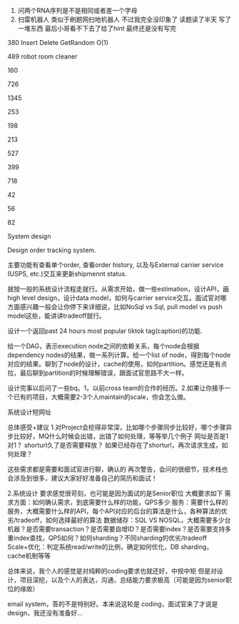 1. 问两个RNA序列是不是相同或者差一个字母
2. 扫雷机器人 类似于刷题网扫地机器人 不过我完全没印象了 读题读了半天 写了一堆东西 最后小哥看不下去了给了hint 最终还是没有写完

380 Insert Delete GetRandom O(1)

489 robot room cleaner

160

726

1345

253

198

213

527

399

718

42

56

82



System design

Design order tracking system.

主要功能有查看单个order, 查看order history, 以及与External carrier service (USPS, ‍‍‍‌‌‍‌‌‌‍‍‌‍‍‍‍‌‌etc.)交互来更新shipmennt status.

就按一般的系统设计流程走就行。从需求开始，做一些estimation，设计API，画high level design，设计data model，如何与carrier service交互。面试官对哪方面感兴趣一般会让你停下来详细说，比如NoSql vs Sql, pull model vs push model这些，能讲讲tradeoff就行。



设计一个返回past 24 hours most popular tiktok t‍‍‍‌‌‍‌‌‌‍‍‌‍‍‍‍‌‌ag(caption)的功能.



给一个DAG，表示execution node之间的依赖关系，每个node会根据dependency nodes的结果，做一系列计算。给一个list of node，得到每个node对应的结果。聊到了node的设计，cache的使用，如何partition。感觉还是有点拉，最后聊到partition的时候理解错误，跟面试官思路不大一样‍‍‍‌‌‍‌‌‌‍‍‌‍‍‍‍‌‌。

设计完事以后问了一些bq。1，以前cross team的合作的经历。2.如果让你接手一个已有的项目，大概需要2-3个人maintain的scale，你会怎么做。





系统设计短网址

总体感受+建议
1.对Project会挖得非常深，比如哪个步骤同步比较好，哪个步骤异步比较好，MQ什么时候会出错，出错了如何处理，等等举几个例子
网址是否是1对1？
shorturl久了是否需要释放？
如果已经存在了shorturl，再次请求生成，如何处理？

这些需求都是需要和面试官进行聊，确认的
再次警告，会问的很细节，技术栈也会涉及到很多，建议大家好好准备自己的简历和面试！

2.系统设计
要求感觉很苛刻，也可能是因为面试的是Senior职位
大概要求如下
需求方面：如何确认需求，到底需要什么样的功能，QPS多少
服务：需要什么样的服务，大概需要什么样的API，每个API对应的后台的算法是什么，各种算法的优劣/tradeoff，如何选择最好的算法
数据储存：SQL VS NOSQL，大概需要多少台机器？是否需要transaction？是否需要自增ID？是否需要index？是否需要支持多重index查找，QPS如何？如何sharding？不同sharding的优劣/tradeoff
Scale+优化：判定系统read/write的比例，确定如何优化，DB sharding， cache机制等等

总体来说，我个人的感觉是对纯粹的coding要求也就还好，中规中矩
但是对设计，项目深挖，以及个人的表达，沟通，总结能力要求极高（可能是因为senior职位的缘故）



email system，答的不是特别好。本来说这轮是 coding，面试官来了才说是 design，我还没有准备好...